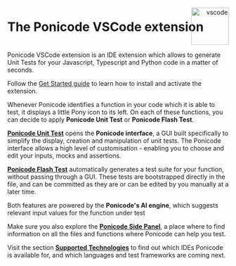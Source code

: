 # The Ponicode VSCode extension

<p align="right" style="margin-top: -80px">
    <img src="images/vscode.png" alt="vscode" width="85"/>
</p>

Ponicode VSCode extension is an IDE extension which allows to generate Unit Tests for your Javascript, Typescript and Python code in a matter of seconds.

Follow the [Get Started guide](vscode_extension/get_started/) to learn how to install and activate the extension.

Whenever Ponicode identifies a function in your code which it is able to test, it displays a little Pony icon to its left. On each of these functions, you can decide to apply **Ponicode Unit Test** or **Ponicode Flash Test**.

[**Ponicode Unit Test**](vscode_extension/gui_test/) opens the **Ponicode interface**, a GUI built specifically to simplify the display, creation and manipulation of unit tests. The Ponicode interface allows a high level of customisation - enabling you to choose and edit your inputs, mocks and assertions.

[**Ponicode Flash Test**](vscode_extension/flash_test/) automatically generates a test suite for your function, without passing through a GUI. These tests are bootstrapped directly in the file, and can be committed as they are or can be edited by you manually at a later time.

Both features are powered by the **Ponicode's AI engine**, which suggests relevant input values for the function under test

Make sure you also explore the [**Ponicode Side Panel**](vscode_extension/side_panel/), a place where to find information on all the files and functions where Ponicode can help you test.

Visit the section [**Supported Technologies**](vscode_extension/supported_technologies/) to find out which IDEs Ponicode is available for, and which languages and test frameworks are coming next.
